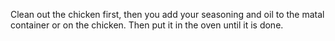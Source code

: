 Clean out the chicken first, then you add your seasoning and oil to the matal container or on the chicken. Then put it in the oven until it is done.